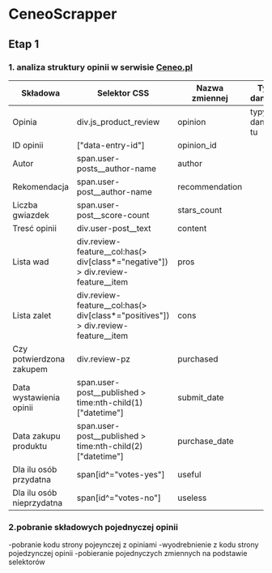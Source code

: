 # CeneoScrapper

## Etap 1
### 1. analiza struktury opinii w serwisie  [Ceneo.pl](https://www.ceneo.pl)
|Składowa|Selektor CSS|Nazwa zmiennej|Typ danych|
|--------|------------|--------------|----------|   
|Opinia|div.js_product_review|opinion|typy danych tu|
|ID opinii|["data-entry-id"]|opinion_id||
|Autor|span.user-posts__author-name|author||
|Rekomendacja|span.user-post__author-name|recommendation||
|Liczba gwiazdek|span.user-post__score-count|stars_count||
|Tresć opinii|div.user-post__text|content||
|Lista wad|div.review-feature__col:has(> div[class*="negative"]) > div.review-feature__item|pros||
|Lista zalet|div.review-feature__col:has(> div[class*="positives"]) > div.review-feature__item|cons||
|Czy potwierdzona zakupem|div.review-pz|purchased||
|Data wystawienia opinii|span.user-post__published > time:nth-child(1)["datetime"]|submit_date||
|Data zakupu produktu|span.user-post__published > time:nth-child(2)["datetime"]|purchase_date||
|Dla ilu osób przydatna|span[id^="votes-yes"]|useful||
|Dla ilu osób nieprzydatna|span[id^="votes-no"]|useless||   

### 2.pobranie składowych pojednyczej opinii
-pobranie kodu strony pojeynczej z opiniami
-wyodrebnienie z kodu strony pojedzynczej opinii
-pobieranie pojednyczych zmiennych na podstawie selektorów